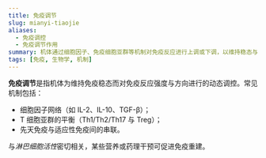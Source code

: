 ```yaml
---
title: 免疫调节
slug: mianyi-tiaojie
aliases:
  - 免疫调控
  - 免疫调节作用
summary: 机体通过细胞因子、免疫细胞亚群等机制对免疫反应进行上调或下调，以维持稳态与抗病能力的生物学过程。
tags: [免疫, 生物学, 机制]
---
```


**免疫调节**是指机体为维持免疫稳态而对免疫反应强度与方向进行的动态调控。常见机制包括：
- 细胞因子网络（如 IL-2、IL-10、TGF-β）；
- T 细胞亚群的平衡（Th1/Th2/Th17 与 Treg）；
- 先天免疫与适应性免疫间的串联。

与*淋巴细胞活性*密切相关，某些营养或药理干预可促进免疫重建。